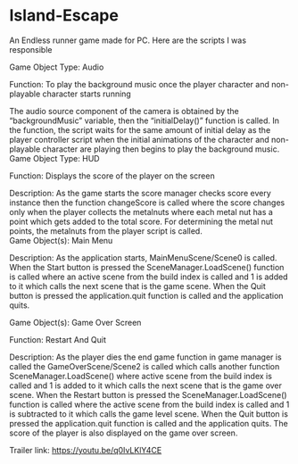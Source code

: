 # Island-Escape
An Endless runner game made for PC. 
Here are the scripts I was responsible

Game Object Type: Audio

Function: To play the background music once the player character and non-playable character starts running

The audio source component of the camera is obtained by the “backgroundMusic” variable, then the “initialDelay()” function is called. In the function, the script waits for the same amount of initial delay as the player controller script when the initial animations of the character and non-playable character are playing then begins to play the background music.
Game Object Type: HUD

Function: Displays the score of the player on the screen

Description: 
As the game starts the score manager checks score every instance then the function changeScore is called where the score changes only when the player collects the metalnuts where each metal nut has a point which gets added to the total score. For determining the metal nut points, the metalnuts from the player script is called.  
Game Object(s): Main Menu

Description: 
As the application starts, MainMenuScene/Scene0 is called. When the Start button is pressed the SceneManager.LoadScene() function is called where an active scene from the build index is called and 1 is added to it which calls the next scene that is the game scene. When the Quit button is pressed the application.quit function is called and the application quits.

Game Object(s): Game Over Screen

Function: Restart And Quit

Description: 
As the player dies the end game function in game manager is called the GameOverScene/Scene2 is called which calls another function SceneManager.LoadScene() where active scene from the build index is called and 1 is added to it which calls the next scene that is the game over scene. When the Restart button is pressed the SceneManager.LoadScene() function is called where the active scene from the build index is called and 1 is subtracted to it which calls the game level scene. When the Quit button is pressed the application.quit function is called and the application quits. The score of the player is also displayed on the game over screen.

Trailer link: https://youtu.be/q0IvLKlY4CE
